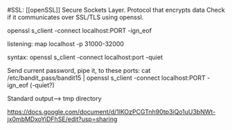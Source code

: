 #SSL: [[openSSL]] Secure Sockets Layer. 
      Protocol that encrypts data
      Check if it communicates over SSL/TLS using openssl. 


  openssl s_client -connect localhost:PORT -ign_eof
  

listening: map localhost -p 31000-32000 

syntax: 
openssl s_client -connect localhost:port -quiet

Send current password, pipe it, to these ports: 
cat /etc/bandit_pass/bandit15 | openssl s_client -connect localhost:PORT -ign_eof    (-quiet?)

Standard output--> tmp directory

https://docs.google.com/document/d/1lKOzPCGTnh90tp3iQo1uU3bNWt-jx0mbMDxoYiDFhSE/edit?usp=sharing

